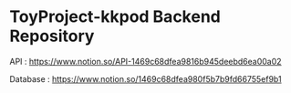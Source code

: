 # ToyProject-kkpod Backend Repository

API : https://www.notion.so/API-1469c68dfea9816b945deebd6ea00a02

Database : https://www.notion.so/1469c68dfea980f5b7b9fd66755ef9b1
